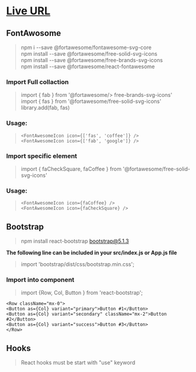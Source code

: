 # [Live URL](https://tourtoday-ecommerce.netlify.app/) 

## FontAwosome 

> npm i --save @fortawesome/fontawesome-svg-core\
> npm install --save @fortawesome/free-solid-svg-icons\
> npm install --save @fortawesome/free-brands-svg-icons\
> npm install --save @fortawesome/react-fontawesome

### Import Full collaction 
> import { fab } from '@fortawesome/> free-brands-svg-icons'\
> import { fas } from '@fortawesome/free-solid-svg-icons'\
> library.add(fab, fas)

### Usage:
> `<FontAwesomeIcon icon={['fas', 'coffee']} />`\
> `<FontAwesomeIcon icon={['fab', 'google']} />`

### Import specific element 
> import { faCheckSquare, faCoffee } from '@fortawesome/free-solid-svg-icons'

### Usage:
> `<FontAwesomeIcon icon={faCoffee} />`\
> `<FontAwesomeIcon icon={faCheckSquare} />`


## Bootstrap 

>npm install react-bootstrap bootstrap@5.1.3

**The following line can be included in your src/index.js or App.js file**
> import 'bootstrap/dist/css/bootstrap.min.css';

### Import into component
> import {Row, Col, Button } from 'react-bootstrap';

`<Row className="mx-0">`\
  `<Button as={Col} variant="primary">Button #1</Button>`\
  `<Button as={Col} variant="secondary" className="mx-2">Button #2</Button>`\
  `<Button as={Col} variant="success">Button #3</Button>`\
`</Row>`

## Hooks
> React hooks must be start with "use" keyword